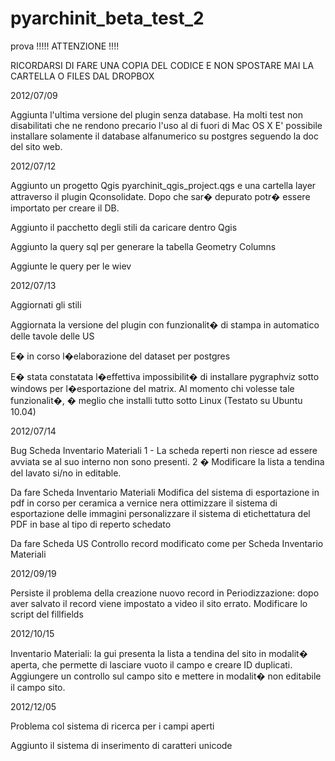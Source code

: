 pyarchinit_beta_test_2
======================
prova
!!!!! ATTENZIONE !!!!

RICORDARSI DI FARE UNA COPIA DEL CODICE E NON SPOSTARE MAI LA CARTELLA O FILES DAL DROPBOX 



2012/07/09

Aggiunta l'ultima versione del plugin senza database.
Ha molti test non disabilitati che ne rendono precario l'uso al di fuori di Mac OS X
E' possibile installare solamente il database alfanumerico su postgres seguendo la doc del sito web.

2012/07/12

Aggiunto un progetto Qgis pyarchinit_qgis_project.qgs e una cartella layer attraverso il plugin Qconsolidate. Dopo che sar� depurato potr� essere importato per creare il DB.

Aggiunto il pacchetto degli stili da caricare dentro Qgis

Aggiunto la query sql per generare la tabella Geometry Columns

Aggiunte le query per le wiev

2012/07/13



Aggiornati gli stili

Aggiornata la versione del plugin con funzionalit� di stampa in automatico delle tavole delle US

E� in corso l�elaborazione del dataset per postgres

E� stata constatata l�effettiva impossibilit� di installare pygraphviz sotto windows per l�esportazione del matrix. Al momento chi volesse tale funzionalit�, � meglio che installi tutto sotto Linux (Testato su Ubuntu 10.04)


2012/07/14
	
Bug Scheda Inventario Materiali
1 - La scheda reperti non riesce ad essere avviata se al suo interno non sono presenti.
2 � Modificare la lista a tendina del lavato si/no in editable.

Da fare Scheda Inventario Materiali
Modifica del sistema di esportazione in pdf in corso per ceramica a vernice nera
ottimizzare il sistema di esportazione delle immagini
personalizzare il sistema di etichettatura del PDF in base al tipo di reperto schedato


Da fare Scheda US
Controllo record modificato come per Scheda Inventario Materiali

2012/09/19

Persiste il problema della creazione nuovo record in Periodizzazione: dopo aver salvato il record viene impostato a video il sito errato.
Modificare lo script del fillfields

2012/10/15

Inventario Materiali: la gui presenta la lista a tendina del sito in modalit� aperta, che permette di lasciare vuoto il campo e creare ID duplicati. Aggiungere un controllo sul campo sito e mettere in modalit� non editabile il campo sito.

2012/12/05

Problema col sistema di ricerca per i campi aperti

Aggiunto il sistema di inserimento di caratteri unicode
